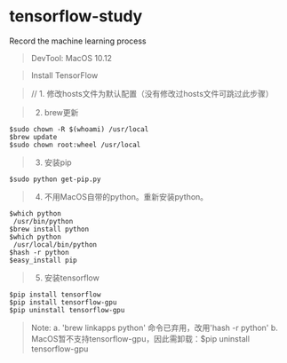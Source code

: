 # tensorflow-study
Record the machine learning process
>DevTool: MacOS 10.12

>Install TensorFlow

>// 1. 修改hosts文件为默认配置（没有修改过hosts文件可跳过此步骤）

>2. brew更新
```
$sudo chown -R $(whoami) /usr/local
$brew update
$sudo chown root:wheel /usr/local
```

>3. 安装pip
```
$sudo python get-pip.py
```

>4. 不用MacOS自带的python。重新安装python。
```
$which python
 /usr/bin/python
$brew install python
$which python
 /usr/local/bin/python
$hash -r python
$easy_install pip
```

>5. 安装tensorflow
```
$pip install tensorflow
$pip install tensorflow-gpu
$pip uninstall tensorflow-gpu
```

>Note:
>   a. 'brew linkapps python' 命令已弃用，改用'hash -r python'
>   b. MacOS暂不支持tensorflow-gpu，因此需卸载：$pip uninstall tensorflow-gpu
